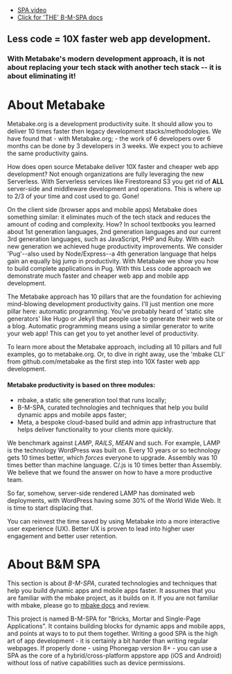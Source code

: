 - [SPA video](https://youtu.be/LHFjjDPlU3A)
- [Click for 'THE' B-M-SPA docs](http://doc.metabake.org/SPA/)


## Less code = 10X faster web app development.
### With Metabake's modern development approach, it is not about replacing your tech stack with another tech stack -- it is about eliminating it!

# About Metabake

Metabake.org is a development productivity suite. It should allow you to deliver 10 times faster then legacy development stacks/methodologies. We have found that - with Metabake.org; - the work of 6 developers over 6 months can be done by 3 developers in 3 weeks. We expect you to achieve the same productivity gains.

How does open source Metabake deliver 10X faster and cheaper web app development? Not enough organizations are fully leveraging the new Serverless. With Serverless services like Firestoreand S3 you get rid of **ALL** server-side and middleware development and operations. This is where up to 2/3 of your time and cost used to go. Gone!

On the client side (browser apps and mobile apps) Metabake does something similar: it eliminates much of the tech stack and reduces the amount of coding and complexity. How? In school textbooks you learned about 1st generation languages, 2nd generation languages and our current 3rd generation languages, such as JavaScript, PHP and Ruby. With each new generation we achieved huge productivity improvements. We consider 'Pug'--also used by Node/Express--a 4th generation language that helps gain an equally big jump in productivity. With Metabake we show you how to build complete applications in Pug. With this Less code approach we demonstrate much faster and cheaper web app and mobile app development.

The Metabake approach has 10 pillars that are the foundation for achieving mind-blowing development productivity gains. I'll just mention one more pillar here: automatic programming. You've probably heard of 'static site generators' like Hugo or Jekyll that people use to generate their web site or a blog. Automatic programming means using a similar generator to write your web app! This can get you to yet another level of productivity.

To learn more about the Metabake approach, including all 10 pillars and full examples, go to metabake.org. Or, to dive in right away, use the 'mbake CLI' from github.com/metabake as the first step into 10X faster web app development.

#### Metabake productivity is based on three modules:

- mbake, a static site generation tool that runs locally;
- B-M-SPA, curated technologies and techniques that help you build dynamic apps and mobile apps faster;
- Meta, a bespoke cloud-based build and admin app infrastructure that helps deliver functionality to your clients more quickly.

We benchmark against _LAMP_, _RAILS_, _MEAN_ and such. For example, LAMP is the technology WordPress was built on. Every 10 years or so technology gets 10 times better, which *forces* everyone to upgrade. Assembly was 10 times better than machine language. C/.js is 10 times better than Assembly. We believe that we found the answer on how to have a more productive team.

So far, somehow, server-side rendered LAMP has dominated web deployments, with WordPress having some 30% of the World Wide Web. It is time to start displacing that.

You can reinvest the time saved by using Metabake into a more interactive user experience (UX). Better UX is proven to lead into higher user engagement and better user retention.

# About B&M SPA

This section is about _B-M-SPA_, curated technologies and techniques that help you build dynamic apps and mobile apps faster. It assumes that you are familiar with the mbake project, as it builds on it. If you are not familiar with mbake, please go to [mbake docs](http://doc.metabake.org/mbake) and review.

This project is named B-M-SPA for "Bricks, Mortar and Single-Page Applications". It contains building blocks for dynamic apps and mobile apps, and points at ways to to put them together. Writing a good SPA is the high art of app development - it is certainly a bit harder than writing regular webpages. If properly done - using Phonegap version 8+ - you can use a SPA as the core of a hybrid/cross-platform appstore app (iOS and Android) without loss of native capabilities such as device permissions.
